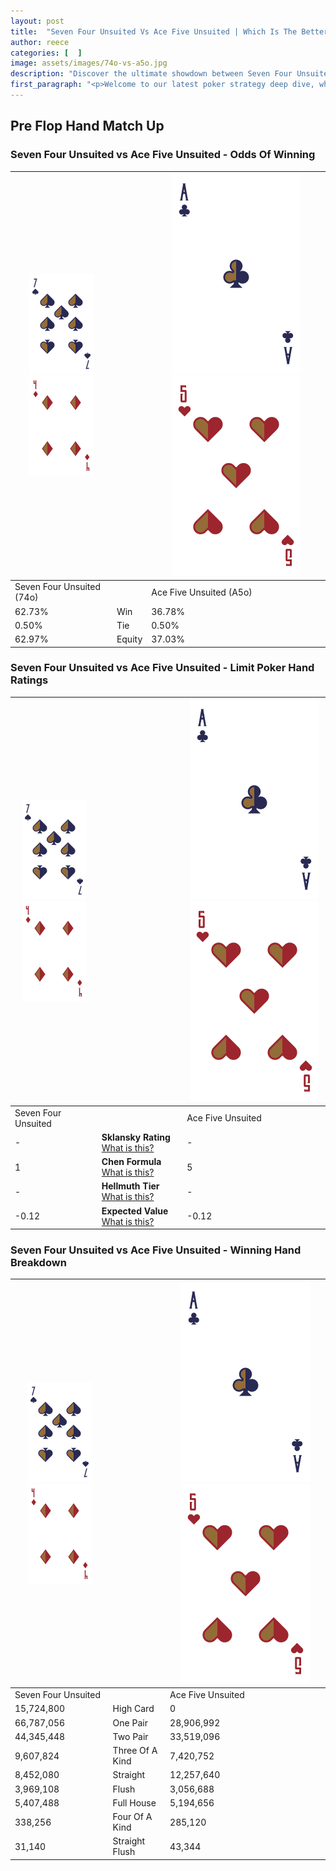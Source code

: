 ```yaml
---
layout: post
title:  "Seven Four Unsuited Vs Ace Five Unsuited | Which Is The Better Hand In Poker? A Complete Guide"
author: reece
categories: [  ]
image: assets/images/74o-vs-a5o.jpg
description: "Discover the ultimate showdown between Seven Four Unsuited and Ace Five Unsuited in poker! Uncover the odds, strategies, and scenarios where one hand triumphs over the other. Get ready to up your poker game with this thrilling analysis."
first_paragraph: "<p>Welcome to our latest poker strategy deep dive, where we're pitting two distinct hands against each other in a high-stakes showdown: Seven Four Unsuited vs Ace Five Unsuited.</p><p>In the dynamic world of poker, every decision counts, and knowing which hand holds the upper hand is key to your success at the table.</p><p>In this article, we'll dissect these two hands, explore the scenarios where one dominates the other, and equip you with the knowledge to make strategic choices that can tip the odds in your favor.</p><p>Get ready to unravel the intriguing dynamics of these poker hands and elevate your game to new heights.</p>"
---
```




[comment]: # (sp0)

## Pre Flop Hand Match Up

<div class="table hand-ratings" markdown="1"> 



### Seven Four Unsuited vs Ace Five Unsuited - Odds Of Winning


    
| ![image info](assets/images/hand1/7.png) ![image info](assets/images/hand1/4o.png) |  | ![image info](assets/images/hand2/A.png) ![image info](assets/images/hand2/5o.png) |
| -------- | -------- | -------- |
| Seven Four Unsuited (74o) |  | Ace Five Unsuited (A5o) |
| 62.73% | Win | 36.78% |
| 0.50% | Tie | 0.50% |
| 62.97% | Equity | 37.03% |




[comment]: # (sp1)



### Seven Four Unsuited vs Ace Five Unsuited - Limit Poker Hand Ratings


    
| ![image info](assets/images/hand1/7.png) ![image info](assets/images/hand1/4o.png) |  | ![image info](assets/images/hand2/A.png) ![image info](assets/images/hand2/5o.png) |
| -------- | -------- | -------- |
| Seven Four Unsuited |  | Ace Five Unsuited |
| - | **Sklansky Rating** [What is this?](/sklansky-rating-explained) | - |
| 1 | **Chen Formula** [What is this?](/chen-formula-explained) | 5 |
| - | **Hellmuth Tier** [What is this?](/Hellmuth-tier-explained) | - |
| -0.12 | **Expected Value** [What is this?](/expected-value-explained) | -0.12 |




[comment]: # (sp2)



### Seven Four Unsuited vs Ace Five Unsuited - Winning Hand Breakdown


    
| ![image info](assets/images/hand1/7.png) ![image info](assets/images/hand1/4o.png) |  | ![image info](assets/images/hand2/A.png) ![image info](assets/images/hand2/5o.png) |
| -------- | -------- | -------- |
| Seven Four Unsuited |  | Ace Five Unsuited |
| 15,724,800 | High Card | 0 |
| 66,787,056 | One Pair | 28,906,992 |
| 44,345,448 | Two Pair | 33,519,096 |
| 9,607,824 | Three Of A Kind | 7,420,752 |
| 8,452,080 | Straight | 12,257,640 |
| 3,969,108 | Flush | 3,056,688 |
| 5,407,488 | Full House | 5,194,656 |
| 338,256 | Four Of A Kind | 285,120 |
| 31,140 | Straight Flush | 43,344 |




[comment]: # (sp3)



</div>

[comment]: # (sp4)



[comment]: # (sp5)


